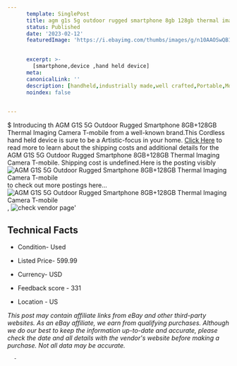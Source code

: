 ```yaml
---
      template: SinglePost
      title: agm g1s 5g outdoor rugged smartphone 8gb 128gb thermal imaging camera t mobile
      status: Published
      date: '2023-02-12'
      featuredImage: 'https://i.ebayimg.com/thumbs/images/g/n10AAOSwQB1ie9t9/s-l225.jpg'
       

      excerpt: >-
        [smartphone,device ,hand held device]
      meta:
      canonicalLink: ''
      description: [handheld,industrially made,well crafted,Portable,Mobile,Compact,Convenient,Lightweight,Maneuverable,Man-portable,Miniature,Carriable,Hand-held,Light,Holdable,Transportable,Mobile device,Pocket-sized,On-the-go,Wireless,Cordless,Compact size,Convenient size, smartphone,device ,hand held device]
      noindex: false
      

---
```

$
      Introducing th AGM G1S 5G Outdoor Rugged Smartphone 8GB+128GB Thermal Imaging Camera T-mobile from a well-known brand.This Cordless hand held device is sure to be a Artistic-focus in your home. [Click Here](https://www.ebay.com/itm/314086449032?hash=item492102df88%3Ag%3An10AAOSwQB1ie9t9&mkevt=1&mkcid=1&mkrid=711-53200-19255-0&campid=%253CePNCampaignId%253E&customid=%253CreferenceId%253E&toolid=10049) to read more to learn about the shipping costs and additional details for the AGM G1S 5G Outdoor Rugged Smartphone 8GB+128GB Thermal Imaging Camera T-mobile. Shipping cost is undefined.Here is the posting visibly ![AGM G1S 5G Outdoor Rugged Smartphone 8GB+128GB Thermal Imaging Camera T-mobile](https://i.ebayimg.com/thumbs/images/g/n10AAOSwQB1ie9t9/s-l225.jpg) to check out more postings here... ![AGM G1S 5G Outdoor Rugged Smartphone 8GB+128GB Thermal Imaging Camera T-mobile](https://i.ebayimg.com/images/g/n10AAOSwQB1ie9t9/s-l960.jpg), ![check vendor page](https://origin-galleryplus.ebayimg.com/ws/web/314086449032_2_0_1/225x225.jpg,https://origin-galleryplus.ebayimg.com/ws/web/314086449032_3_0_1/225x225.jpg,https://origin-galleryplus.ebayimg.com/ws/web/314086449032_4_0_1/225x225.jpg,https://origin-galleryplus.ebayimg.com/ws/web/314086449032_5_0_1/225x225.jpg,https://origin-galleryplus.ebayimg.com/ws/web/314086449032_6_0_1/225x225.jpg,https://origin-galleryplus.ebayimg.com/ws/web/314086449032_7_0_1/225x225.jpg,https://origin-galleryplus.ebayimg.com/ws/web/314086449032_8_0_1/225x225.jpg,https://origin-galleryplus.ebayimg.com/ws/web/314086449032_9_0_1/225x225.jpg,https://origin-galleryplus.ebayimg.com/ws/web/314086449032_10_0_1/225x225.jpg,https://origin-galleryplus.ebayimg.com/ws/web/314086449032_11_0_1/225x225.jpg,https://origin-galleryplus.ebayimg.com/ws/web/314086449032_12_0_1/225x225.jpg)'

      

 ## Technical Facts 



     
      

 - Condition- Used 


      

 - Listed Price- 599.99 


      

 - Currency- USD 


      

 - Feedback score - 331 


      

 - Location - US 


      
      

 *_This post may contain affiliate links from eBay and other third-party websites. As an eBay affiliate, we earn from qualifying purchases. Although we do our best to keep the information up-to-date and accurate, please check the date and all details with the vendor's website before making a purchase. Not all data may be accurate._*




      -
